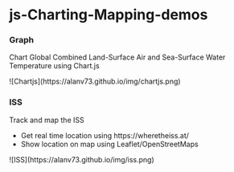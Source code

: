 # js-Charting-Mapping-demos

<h3>Graph</h3>
<p>Chart Global Combined Land-Surface Air and Sea-Surface Water Temperature using Chart.js</p>
![Chartjs](https://alanv73.github.io/img/chartjs.png)

<h3>ISS</h3>
<p>Track and map the ISS</p>
<ul>
  <li>Get real time location using https://wheretheiss.at/</li>
  <li>Show location on map using Leaflet/OpenStreetMaps</li>
</ul>
![ISS](https://alanv73.github.io/img/iss.png)